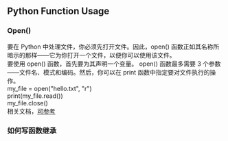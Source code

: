 ## Python Function Usage  

### Open()  
要在 Python 中处理文件，你必须先打开文件。因此，open() 函数正如其名称所暗示的那样——它为你打开一个文件，以便你可以使用该文件。  
要使用 open() 函数，首先要为其声明一个变量。 open() 函数最多需要 3 个参数——文件名、模式和编码。然后，你可以在 print 函数中指定要对文件执行的操作。   
my_file = open("hello.txt", "r")  
print(my_file.read())  
my_file.close()  
相关文档，[可参考](https://www.cnblogs.com/ymjyqsx/p/6554817.html)  



### 如何写函数继承



